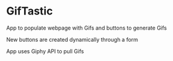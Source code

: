 # GifTastic

App to populate webpage with Gifs and buttons to generate Gifs

New buttons are created dynamically through a form

App uses Giphy API to pull Gifs
